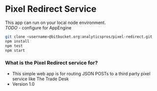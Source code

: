 # Pixel Redirect Service #

This app can run on your local node environment.  
*TODO* - configure for AppEngine

```bash
git clone <username>@bitbucket.org:analyticspros/pixel-redirect.git  
npm install  
npm test  
npm start   
```

### What is the Pixel Redirect service for? ###

* This simple web app is for routing JSON POSTs to a third party pixel service like The Trade Desk
* Version 1.0
